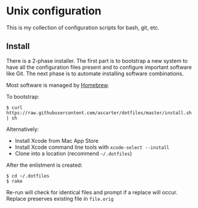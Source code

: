 # Unix configuration

This is my collection of configuration scripts for bash, git, etc.

## Install

There is a 2-phase installer. The first part is to bootstrap a new system to have all the configuration files present and to configure important software like Git. The next phase is to automate installing software combinations.

Most software is managed by [Homebrew](https://brew.sh).

To bootstrap:

```
$ curl https://raw.githubusercontent.com/ascarter/dotfiles/master/install.sh | sh
```

Alternatively:

* Install Xcode from Mac App Store
* Install Xcode command line tools with `xcode-select --install`
* Clone into a location (recommend `~/.dotfiles`)

After the enlistment is created:

```
$ cd ~/.dotfiles
$ rake
```

Re-run will check for identical files and prompt if a replace will occur. Replace preserves existing file in `file.orig`
